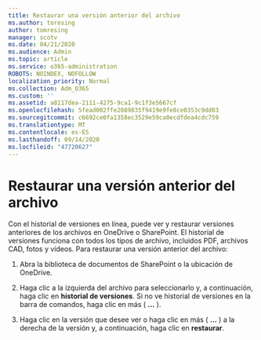 ```yaml
---
title: Restaurar una versión anterior del archivo
ms.author: toresing
author: tomresing
manager: scotv
ms.date: 04/21/2020
ms.audience: Admin
ms.topic: article
ms.service: o365-administration
ROBOTS: NOINDEX, NOFOLLOW
localization_priority: Normal
ms.collection: Adm_O365
ms.custom: ''
ms.assetid: a8117dea-2111-4275-9ca1-9c1f3e5667cf
ms.openlocfilehash: 5fead002ffe2089835f9419e9fe0ce0353c9dd03
ms.sourcegitcommit: c6692ce0fa1358ec3529e59ca0ecdfdea4cdc759
ms.translationtype: MT
ms.contentlocale: es-ES
ms.lasthandoff: 09/14/2020
ms.locfileid: "47720627"
---
```

# <a name="restore-a-previous-file-version"></a>Restaurar una versión anterior del archivo

Con el historial de versiones en línea, puede ver y restaurar versiones anteriores de los archivos en OneDrive o SharePoint. El historial de versiones funciona con todos los tipos de archivo, incluidos PDF, archivos CAD, fotos y vídeos. Para restaurar una versión anterior del archivo:
  
1. Abra la biblioteca de documentos de SharePoint o la ubicación de OneDrive.
    
2. Haga clic a la izquierda del archivo para seleccionarlo y, a continuación, haga clic en **historial de versiones**. Si no ve historial de versiones en la barra de comandos, haga clic en más ( **...** ). 
    
3. Haga clic en la versión que desee ver o haga clic en más ( **...** ) a la derecha de la versión y, a continuación, haga clic en **restaurar**.
    

